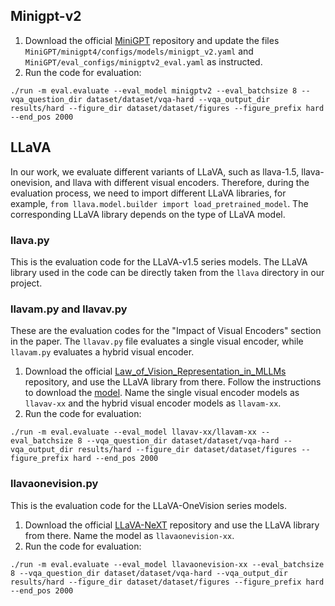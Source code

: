 ## Minigpt-v2

1. Download the official [MiniGPT](https://github.com/Vision-CAIR/MiniGPT-4) repository and update the files `MiniGPT/minigpt4/configs/models/minigpt_v2.yaml` and `MiniGPT/eval_configs/minigptv2_eval.yaml` as instructed.
2. Run the code for evaluation:

```
./run -m eval.evaluate --eval_model minigptv2 --eval_batchsize 8 --vqa_question_dir dataset/dataset/vqa-hard --vqa_output_dir results/hard --figure_dir dataset/dataset/figures --figure_prefix hard --end_pos 2000
```

## LLaVA

In our work, we evaluate different variants of LLaVA, such as llava-1.5, llava-onevision, and llava with different visual encoders. Therefore, during the evaluation process, we need to import different LLaVA libraries, for example, `from llava.model.builder import load_pretrained_model`. The corresponding LLaVA library depends on the type of LLaVA model.

### llava.py

This is the evaluation code for the LLaVA-v1.5 series models. The LLaVA library used in the code can be directly taken from the `llava` directory in our project.

### llavam.py and llavav.py

These are the evaluation codes for the "Impact of Visual Encoders" section in the paper. The `llavav.py` file evaluates a single visual encoder, while `llavam.py` evaluates a hybrid visual encoder.

1. Download the official [Law_of_Vision_Representation_in_MLLMs](https://github.com/bronyayang/Law_of_Vision_Representation_in_MLLMs) repository, and use the LLaVA library from there. Follow the instructions to download the [model](https://huggingface.co/shijiay). Name the single visual encoder models as `llavav-xx` and the hybrid visual encoder models as `llavam-xx`.
2. Run the code for evaluation:

```
./run -m eval.evaluate --eval_model llavav-xx/llavam-xx --eval_batchsize 8 --vqa_question_dir dataset/dataset/vqa-hard --vqa_output_dir results/hard --figure_dir dataset/dataset/figures --figure_prefix hard --end_pos 2000
```

### llavaonevision.py

This is the evaluation code for the LLaVA-OneVision series models.

1. Download the official [LLaVA-NeXT](https://github.com/LLaVA-VL/LLaVA-NeXT) repository and use the LLaVA library from there. Name the model as `llavaonevision-xx`.
2. Run the code for evaluation:

```
./run -m eval.evaluate --eval_model llavaonevision-xx --eval_batchsize 8 --vqa_question_dir dataset/dataset/vqa-hard --vqa_output_dir results/hard --figure_dir dataset/dataset/figures --figure_prefix hard --end_pos 2000
```
